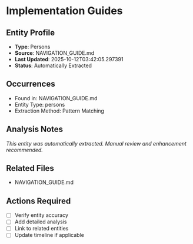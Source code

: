 # Implementation Guides

## Entity Profile
- **Type**: Persons
- **Source**: NAVIGATION_GUIDE.md
- **Last Updated**: 2025-10-12T03:42:05.297391
- **Status**: Automatically Extracted

## Occurrences
- Found in: NAVIGATION_GUIDE.md
- Entity Type: persons
- Extraction Method: Pattern Matching

## Analysis Notes
*This entity was automatically extracted. Manual review and enhancement recommended.*

## Related Files
- NAVIGATION_GUIDE.md

## Actions Required
- [ ] Verify entity accuracy
- [ ] Add detailed analysis
- [ ] Link to related entities
- [ ] Update timeline if applicable
